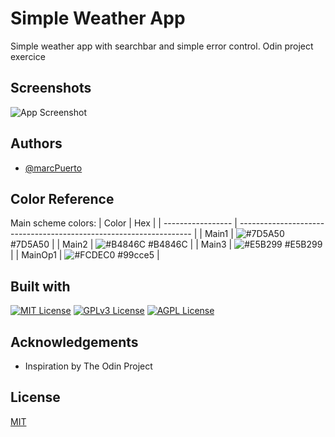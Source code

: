 
# Simple Weather App

Simple weather app with searchbar and simple error control. Odin project exercice


## Screenshots

![App Screenshot](https://i.imgur.com/pMznTSV.png)

## Authors

- [@marcPuerto](https://github.com/MarcPuerto)

## Color Reference
Main scheme colors:
| Color             | Hex                                                                |
| ----------------- | ------------------------------------------------------------------ |
| Main1 | ![#7D5A50](https://via.placeholder.com/10/7D5A50?text=+) #7D5A50 |
| Main2 | ![#B4846C](https://via.placeholder.com/10/B4846C?text=+) #B4846C |
| Main3 | ![#E5B299](https://via.placeholder.com/10/E5B299?text=+) #E5B299 |
| MainOp1 | ![#FCDEC0](https://via.placeholder.com/10/99cce5?text=+) #99cce5 |

## Built with

[![MIT License](https://camo.githubusercontent.com/49fbb99f92674cc6825349b154b65aaf4064aec465d61e8e1f9fb99da3d922a1/68747470733a2f2f696d672e736869656c64732e696f2f62616467652f68746d6c352d2532334533344632362e7376673f7374796c653d666f722d7468652d6261646765266c6f676f3d68746d6c35266c6f676f436f6c6f723d7768697465)](https://choosealicense.com/licenses/mit/)
[![GPLv3 License](https://camo.githubusercontent.com/e6b67b27998fca3bccf4c0ee479fc8f9de09d91f389cccfbe6cb1e29c10cfbd7/68747470733a2f2f696d672e736869656c64732e696f2f62616467652f637373332d2532333135373242362e7376673f7374796c653d666f722d7468652d6261646765266c6f676f3d63737333266c6f676f436f6c6f723d7768697465)](https://opensource.org/licenses/)
[![AGPL License](https://camo.githubusercontent.com/aeddc848275a1ffce386dc81c04541654ca07b2c43bbb8ad251085c962672aea/68747470733a2f2f696d672e736869656c64732e696f2f62616467652f6a6176617363726970742d2532333332333333302e7376673f7374796c653d666f722d7468652d6261646765266c6f676f3d6a617661736372697074266c6f676f436f6c6f723d253233463744463145)](http://www.gnu.org/licenses/agpl-3.0)


## Acknowledgements

 - Inspiration by The Odin Project



## License

[MIT](https://choosealicense.com/licenses/mit/)

